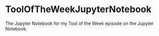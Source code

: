 # ToolOfTheWeekJupyterNotebook
The Jupyter Notebook for my Tool of the Week episode on the Jupyter Notebook.
